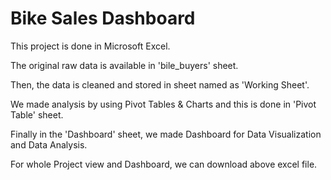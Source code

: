 # Bike Sales Dashboard

This project is done in Microsoft Excel.

The original raw data is available in 'bile_buyers' sheet.

Then, the data is cleaned and stored in sheet named as 'Working Sheet'.

We made analysis by using Pivot Tables & Charts and this is done in 'Pivot Table' sheet.

Finally in the 'Dashboard' sheet, we made Dashboard for Data Visualization and Data Analysis.

For whole Project view and Dashboard, we can download above excel file.
